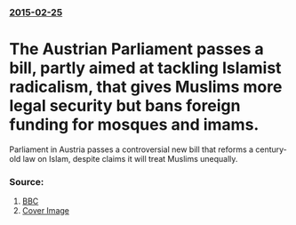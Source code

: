 ### [2015-02-25](/news/2015/02/25/index.md)

# The Austrian Parliament passes a bill, partly aimed at tackling Islamist radicalism, that gives Muslims more legal security but bans foreign funding for mosques and imams. 

Parliament in Austria passes a controversial new bill that reforms a century-old law on Islam, despite claims it will treat Muslims unequally.


### Source:

1. [BBC](http://www.bbc.com/news/world-europe-31629543)
1. [Cover Image](http://ichef.bbci.co.uk/news/1024/media/images/81233000/jpg/_81233524_2df784fe-85d8-4346-98db-9cb093f20cb5.jpg)
